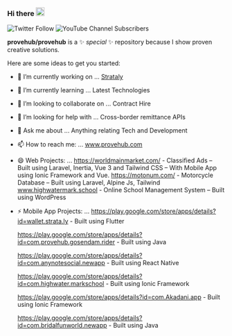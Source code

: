 ### Hi there <img src="https://provehub.com/wp-content/uploads/2023/04/waving-hand_1f44b.gif" width="20px" />

![Twitter Follow](https://img.shields.io/twitter/follow/provehub?style=social) ![YouTube Channel Subscribers](https://img.shields.io/youtube/channel/subscribers/UCDTNTuIc8tv6Q29zYMTpXJg?label=Subscribe&style=social)


**provehub/provehub** is a ✨ _special_ ✨ repository because I show proven creative solutions.

Here are some ideas to get you started:

- 🔭 I’m currently working on ... <a href="https://strataly.com/">Strataly</a>
- 🌱 I’m currently learning ... Latest Technologies 
- 👯 I’m looking to collaborate on ... Contract Hire
- 🤔 I’m looking for help with ... Cross-border remittance APIs
- 💬 Ask me about ... Anything relating Tech and Development
- 📫 How to reach me: ... www.provehub.com
- 😄 Web Projects: ...
      https://worldmainmarket.com/ - Classified Ads – Built using Laravel, Inertia, Vue 3 and Tailwind CSS – With Mobile App using Ionic Framework and Vue.
      https://motonum.com/ - Motorcycle Database – Built using Laravel, Alpine Js, Tailwind
      www.highwatermark.school - Online School Management System – Built using WordPress

- ⚡ Mobile App Projects: ...
    https://play.google.com/store/apps/details?id=wallet.strata.ly - Built using Flutter

    https://play.google.com/store/apps/details?id=com.provehub.gosendam.rider - Built using Java

    https://play.google.com/store/apps/details?id=com.anynotesocial.newapp - Built using React Native

    https://play.google.com/store/apps/details?id=com.highwater.markschool - Built using Ionic Framework

    https://play.google.com/store/apps/details?id=com.Akadani.app - Built using Ionic Framework

    https://play.google.com/store/apps/details?id=com.bridalfunworld.newapp - Built using Java

